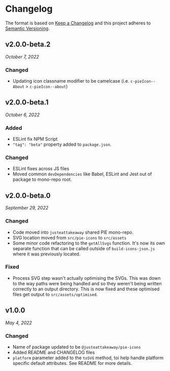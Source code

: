 # Changelog

The format is based on [Keep a Changelog](http://keepachangelog.com/en/1.0.0/)
and this project adheres to [Semantic Versioning](http://semver.org/spec/v2.0.0.html).

v2.0.0-beta.2
------------------------------
*October 7, 2022*

### Changed
- Updating icon classname modifier to be camelcase (i.e. `c-pieIcon--About` > `c-pieIcon--about`)


v2.0.0-beta.1
------------------------------
*October 6, 2022*

### Added
- ESLint fix NPM Script
- `"tag": "beta"` property added to `package.json`.

### Changed
- ESLint fixes across JS files
- Moved common `devDependencies` like Babel, ESLint and Jest out of package to mono-repo root.


v2.0.0-beta.0
------------------------------
*September 29, 2022*

### Changed
- Code moved into `justeattakeaway` shared PIE mono-repo.
- SVG location moved from `src/pie-icons` to `src/assets`
- Some minor code refactoring to the `getAllSvgs` function. It's now its own separate function that can be called outside of `build-icons-json.js` where it was previously located.

### Fixed
- Process SVG step wasn't actually optimising the SVGs. This was down to the way paths were being handled and so they weren't being written correctly to an output directory. This is now fixed and these optimised files get output to `src/assets/optimised`.


v1.0.0
------------------------------
*May 4, 2022*

### Changed
- Name of package updated to be `@justeattakeaway/pie-icons`
- Added README and CHANGELOG files
- `platform` parameter added to the `toSVG` method, toi help handle platform specific default attributes. See README for more details.
